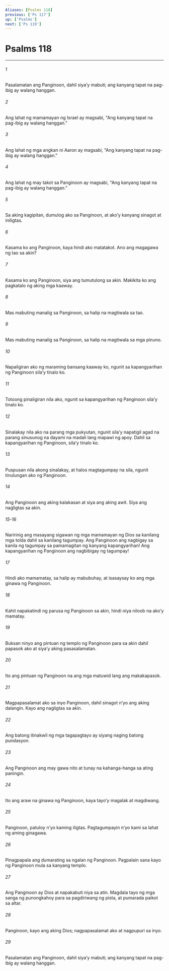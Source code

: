 ```yaml
---
Aliases: [Psalms 118]
previous: ['Ps 117']
up: ['Psalms']
next: ['Ps 119']
---
```

# Psalms 118

***


###### 1 


Pasalamatan ang Panginoon, dahil siyaʼy mabuti; ang kanyang tapat na pag-ibig ay walang hanggan. 


###### 2 


Ang lahat ng mamamayan ng Israel ay magsabi, "Ang kanyang tapat na pag-ibig ay walang hanggan." 


###### 3 


Ang lahat ng mga angkan ni Aaron ay magsabi, "Ang kanyang tapat na pag-ibig ay walang hanggan." 


###### 4 


Ang lahat ng may takot sa Panginoon ay magsabi, "Ang kanyang tapat na pag-ibig ay walang hanggan." 


###### 5 


Sa aking kagipitan, dumulog ako sa Panginoon, at akoʼy kanyang sinagot at iniligtas. 


###### 6 


Kasama ko ang Panginoon, kaya hindi ako matatakot. Ano ang magagawa ng tao sa akin? 


###### 7 


Kasama ko ang Panginoon, siya ang tumutulong sa akin. Makikita ko ang pagkatalo ng aking mga kaaway. 


###### 8 


Mas mabuting manalig sa Panginoon, sa halip na magtiwala sa tao. 


###### 9 


Mas mabuting manalig sa Panginoon, sa halip na magtiwala sa mga pinuno. 


###### 10 


Napaligiran ako ng maraming bansang kaaway ko, ngunit sa kapangyarihan ng Panginoon silaʼy tinalo ko. 


###### 11 


Totoong pinaligiran nila ako, ngunit sa kapangyarihan ng Panginoon silaʼy tinalo ko. 


###### 12 


Sinalakay nila ako na parang mga pukyutan, ngunit silaʼy napatigil agad na parang sinusunog na dayami na madali lang mapawi ng apoy. Dahil sa kapangyarihan ng Panginoon, silaʼy tinalo ko. 


###### 13 


Puspusan nila akong sinalakay, at halos magtagumpay na sila, ngunit tinulungan ako ng Panginoon. 


###### 14 


Ang Panginoon ang aking kalakasan at siya ang aking awit. Siya ang nagligtas sa akin.

###### 15-16

Naririnig ang masayang sigawan ng mga mamamayan ng Dios sa kanilang mga tolda dahil sa kanilang tagumpay. Ang Panginoon ang nagbigay sa kanila ng tagumpay sa pamamagitan ng kanyang kapangyarihan! Ang kapangyarihan ng Panginoon ang nagbibigay ng tagumpay! 


###### 17 


Hindi ako mamamatay, sa halip ay mabubuhay, at isasaysay ko ang mga ginawa ng Panginoon. 


###### 18 


Kahit napakatindi ng parusa ng Panginoon sa akin, hindi niya niloob na akoʼy mamatay. 


###### 19 


Buksan ninyo ang pintuan ng templo ng Panginoon para sa akin dahil papasok ako at siyaʼy aking pasasalamatan. 


###### 20 


Ito ang pintuan ng Panginoon na ang mga matuwid lang ang makakapasok. 


###### 21 


Magpapasalamat ako sa inyo Panginoon, dahil sinagot nʼyo ang aking dalangin. Kayo ang nagligtas sa akin. 


###### 22 


Ang batong itinakwil ng mga tagapagtayo ay siyang naging batong pundasyon. 


###### 23 


Ang Panginoon ang may gawa nito at tunay na kahanga-hanga sa ating paningin. 


###### 24 


Ito ang araw na ginawa ng Panginoon, kaya tayoʼy magalak at magdiwang. 


###### 25 


Panginoon, patuloy nʼyo kaming iligtas. Pagtagumpayin nʼyo kami sa lahat ng aming ginagawa. 


###### 26 


Pinagpapala ang dumarating sa ngalan ng Panginoon. Pagpalain sana kayo ng Panginoon mula sa kanyang templo. 


###### 27 


Ang Panginoon ay Dios at napakabuti niya sa atin. Magdala tayo ng mga sanga ng punongkahoy para sa pagdiriwang ng pista, at pumarada paikot sa altar. 


###### 28 


Panginoon, kayo ang aking Dios; nagpapasalamat ako at nagpupuri sa inyo. 


###### 29 


Pasalamatan ang Panginoon, dahil siyaʼy mabuti; ang kanyang tapat na pag-ibig ay walang hanggan.
